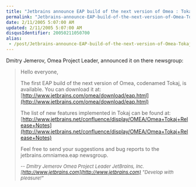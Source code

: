 ```yaml
---
title: "Jetbrains announce EAP build of the next version of Omea : Tokaj"
permalink: "Jetbrains-announce-EAP-build-of-the-next-version-of-Omea-Tokaj"
date: 2/11/2005 5:07:00 AM
updated: 2/11/2005 5:07:00 AM
disqusIdentifier: 20050211050700
alias:
 - /post/Jetbrains-announce-EAP-build-of-the-next-version-of-Omea-Tokaj.aspx/index.html
---
```




Dmitry Jemerov, Omea Project Leader, announced it on there 
newsgroup:
<!-- more -->

> Hello everyone,
> 
> The first EAP build of the next version of Omea, codenamed Tokaj, is 
  available.
> You can download it at:
> [http://www.jetbrains.com/omea/download/eap.html](http://www.jetbrains.com/omea/download/eap.html)
> 
> The list of new features implemented in Tokaj can be found at: [http://www.jetbrains.net/confluence/display/OMEA/Omea+Tokaj+Release+Notes](http://www.jetbrains.net/confluence/display/OMEA/Omea+Tokaj+Release+Notes)
> 
> Feel free to send your suggestions and bug reports to the 
  jetbrains.omniamea.eap newsgroup.
> 
> *<font size="2"><span class="sig">-- </span>
> <span class="sig">Dmitry 
  Jemerov</span>
> <span class="sig">Omea Project Leader</span>
> <span class="sig">JetBrains, Inc.</span>
> <span class="sig">[http://www.jetbrains.com](http://www.jetbrains.com)</span>
> <span class="sig">"Develop with 
pleasure!"</span></font>*
